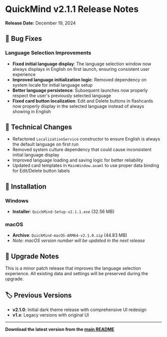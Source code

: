 # QuickMind v2.1.1 Release Notes

**Release Date:** December 19, 2024

## 🐛 Bug Fixes

### Language Selection Improvements
- **Fixed initial language display**: The language selection window now always displays in English on first launch, ensuring consistent user experience
- **Improved language initialization logic**: Removed dependency on system locale for initial language setup
- **Better language persistence**: Subsequent launches now properly respect the user's previously selected language
- **Fixed card button localization**: Edit and Delete buttons in flashcards now properly display in the selected language instead of always showing in English

## 📝 Technical Changes

- Refactored `LocalizationService` constructor to ensure English is always the default language on first run
- Removed system culture dependency that could cause inconsistent initial language display
- Improved language loading and saving logic for better reliability
- Updated card templates in `MainWindow.axaml` to use proper data binding for Edit/Delete button labels

## 🚀 Installation

### Windows
- **Installer**: `QuickMind-Setup-v2.1.1.exe` (32.56 MB)

### macOS  
- **Archive**: `QuickMind-macOS-ARM64-v2.1.0.zip` (44.83 MB)
- *Note: macOS version number will be updated in the next release*

## 🔄 Upgrade Notes

This is a minor patch release that improves the language selection experience. All existing data and settings will be preserved during the upgrade.

## 🏷️ Previous Versions

- **v2.1.0**: Initial dark theme release with comprehensive UI redesign
- **v1.x**: Legacy versions with original UI

---

**Download the latest version from the [main README](../README.md)** 